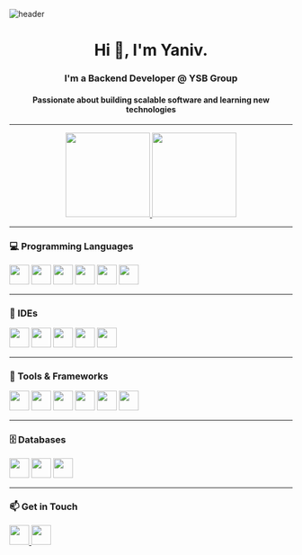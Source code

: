 ![header](https://capsule-render.vercel.app/api?type=waving&color=0:EEFF00,100:a82da8&height=200&section=header&text=Yaniv%20Levi&fontSize=55&animation=fadeIn)

<h1 align="center">Hi 👋, I'm Yaniv.</h1>

<h3 align="center">I'm a Backend Developer @ YSB Group</h3>
<h4 align="center">Passionate about building scalable software and learning new technologies</h4>

---

<div align="center">
  <a href="https://github.com/Yaniv208">
    <img height="150px" src="https://github-readme-streak-stats.herokuapp.com?user=Yaniv208&theme=dracula&date_format=M%20j%5B%2C%20Y%5D" />
  </a>
  <a href="https://github.com/Yaniv208">
    <img height="150px" src="https://github-readme-stats.vercel.app/api/top-langs/?username=Yaniv208&layout=compact&theme=dracula&hide=html,css" />
  </a>
</div>

---

### 💻 Programming Languages

<img width="35" src="https://img.icons8.com/color/50/000000/c-programming.png"/>
<img width="35" src="https://img.icons8.com/color/50/000000/c-plus-plus-logo.png"/>
<img width="35" src="https://img.icons8.com/color/48/000000/c-sharp-logo.png"/>
<img width="35" src="https://img.icons8.com/color/48/000000/java-coffee-cup-logo--v1.png"/>
<img width="35" src="https://img.icons8.com/color/48/000000/python--v1.png"/>
<img width="35" src="https://img.icons8.com/color/344/javascript--v1.png"/>

---

### 🧰 IDEs

<img width="35" src="https://img.icons8.com/color/256/visual-studio--v2.png"/>
<img width="35" src="https://img.icons8.com/fluency/48/000000/visual-studio-code-2019.png"/>
<img width="35" src="https://img.icons8.com/color/48/000000/intellij-idea.png"/>
<img width="35" src="https://img.icons8.com/fluency/344/4a90e2/jupyter.png"/>
<img width="35" src="https://img.icons8.com/color/344/26e07f/android-studio--v3.png"/>

---

### 🧪 Tools & Frameworks

<img width="35" src="https://img.icons8.com/stickers/344/selenium-test-automation.png"/>
<img width="35" src="https://img.icons8.com/color/512/spring-logo.png"/>
<img width="35" src="https://img.icons8.com/fluency/512/docker.png"/>
<img width="35" src="https://img.icons8.com/color/512/git.png"/>
<img width="35" src="https://img.icons8.com/color/48/000000/net-framework.png"/>
<img width="35" src="https://img.icons8.com/color/48/000000/azure-1.png"/>

---

### 🗄️ Databases

<img width="35" src="https://www.vectorlogo.zone/logos/firebase/firebase-icon.svg"/>
<img width="35" src="https://img.icons8.com/fluency/48/000000/mysql-logo.png"/>
<img width="35" src="https://img.icons8.com/external-tal-revivo-shadow-tal-revivo/48/000000/external-mongodb-a-cross-platform-document-oriented-database-program-logo-shadow-tal-revivo.png"/>

---

### 📫 Get in Touch

<a href="mailto:Yaniv208@gmail.com">
  <img width="35" src="https://img.icons8.com/color/48/000000/gmail-new.png" />
</a>
<a href="https://www.linkedin.com/in/yaniv208/">
  <img width="35" src="https://img.icons8.com/color/48/000000/linkedin.png" />
</a>
